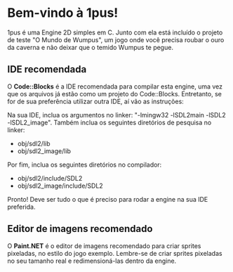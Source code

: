 # Bem-vindo à 1pus!
1pus é uma Engine 2D simples em C. Junto com ela está incluído o projeto de teste "O Mundo de Wumpus",
um jogo onde você precisa roubar o ouro da caverna e não deixar que o temido Wumpus te pegue.

## IDE recomendada
O **Code::Blocks** é a IDE recomendada para compilar esta engine, uma vez que os arquivos já estão
como um projeto do Code::Blocks. Entretanto, se for de sua preferência utilizar outra IDE, aí vão
as instruções:

Na sua IDE, inclua os argumentos no linker: "-lmingw32 -lSDL2main -lSDL2 -lSDL2_image".
Também inclua os seguintes diretórios de pesquisa no linker:
- obj/sdl2/lib
- obj/sdl2_image/lib

Por fim, inclua os seguintes diretórios no compilador:
- obj/sdl2/include/SDL2
- obj/sdl2_image/include/SDL2

Pronto! Deve ser tudo o que é preciso para rodar a engine na sua IDE preferida.

## Editor de imagens recomendado
O **Paint.NET** é o editor de imagens recomendado para criar sprites pixeladas, no estilo do jogo
exemplo. Lembre-se de criar sprites pixeladas no seu tamanho real e redimensioná-las dentro da engine.
